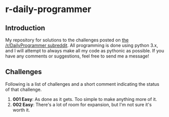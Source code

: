 # r-daily-programmer

## Introduction

My repository for solutions to the challenges posted on [the /r/DailyProgrammer subreddit](http://www.reddit.com/r/DailyProgrammer).
All programming is done using python 3.x, and I will attempt to always make all my code as pythonic as
possible. If you have any comments or suggestions, feel free to send me a message!

## Challenges

Following is a list of challenges and a short comment indicating the status of that challenge.

1. **001 Easy**: As done as it gets. Too simple to make anything more of it.
1. **002 Easy**: There's a lot of room for expansion, but I'm not sure it's worth it.
